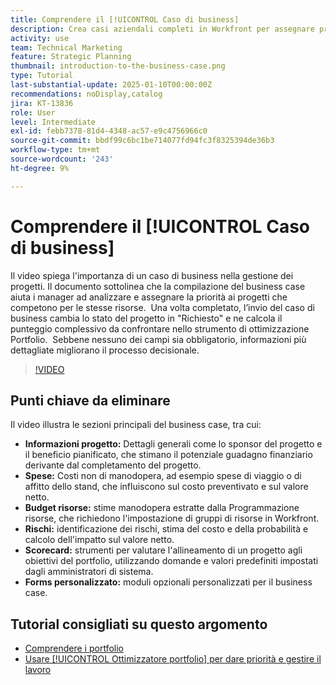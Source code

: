 ```yaml
---
title: Comprendere il [!UICONTROL Caso di business]
description: Crea casi aziendali completi in Workfront per assegnare priorità ai progetti includendo informazioni dettagliate sui progetti, spese, analisi dei rischi e della manodopera, scorecard e moduli personalizzati per una gestione informata del portfolio.
activity: use
team: Technical Marketing
feature: Strategic Planning
thumbnail: introduction-to-the-business-case.png
type: Tutorial
last-substantial-update: 2025-01-10T00:00:00Z
recommendations: noDisplay,catalog
jira: KT-13836
role: User
level: Intermediate
exl-id: febb7378-81d4-4348-ac57-e9c4756966c0
source-git-commit: bbdf99c6bc1be714077fd94fc3f8325394de36b3
workflow-type: tm+mt
source-wordcount: '243'
ht-degree: 9%

---
```


# Comprendere il [!UICONTROL Caso di business]

Il video spiega l&#39;importanza di un caso di business nella gestione dei progetti. Il documento sottolinea che la compilazione del business case aiuta i manager ad analizzare e assegnare la priorità ai progetti che competono per le stesse risorse. &#x200B; Una volta completato, l’invio del caso di business cambia lo stato del progetto in &quot;Richiesto&quot; e ne calcola il punteggio complessivo da confrontare nello strumento di ottimizzazione Portfolio. &#x200B; Sebbene nessuno dei campi sia obbligatorio, informazioni più dettagliate migliorano il processo decisionale. &#x200B;

>[!VIDEO](https://video.tv.adobe.com/v/3442852/?quality=12&learn=on&enablevpops=1&captions=ita)

## Punti chiave da eliminare

Il video illustra le sezioni principali del business case, tra cui:

* **Informazioni progetto:** Dettagli generali come lo sponsor del progetto e il beneficio pianificato, che stimano il potenziale guadagno finanziario derivante dal completamento del progetto. &#x200B;
* **Spese:** Costi non di manodopera, ad esempio spese di viaggio o di affitto dello stand, che influiscono sul costo preventivato e sul valore netto. &#x200B;
* **Budget risorse:** stime manodopera estratte dalla Programmazione risorse, che richiedono l&#39;impostazione di gruppi di risorse in Workfront. &#x200B;
* **Rischi:** identificazione dei rischi, stima del costo e della probabilità e calcolo dell&#39;impatto sul valore netto. &#x200B;
* **Scorecard:** strumenti per valutare l&#39;allineamento di un progetto agli obiettivi del portfolio, utilizzando domande e valori predefiniti impostati dagli amministratori di sistema. &#x200B;
* **Forms personalizzato:** moduli opzionali personalizzati per il business case. &#x200B;


## Tutorial consigliati su questo argomento

* [Comprendere i portfolio](/help/portfolios-and-programs/overview-of-adobe-workfront-portfolios.md)
* [Usare [!UICONTROL Ottimizzatore portfolio] per dare priorità e gestire il lavoro](/help/portfolios-and-programs/prioritize-and-manage-work-with-portfolios.md)

